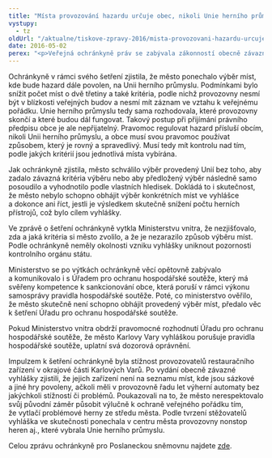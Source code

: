 ```yaml
---
title: "Místa provozování hazardu určuje obec, nikoli Unie herního průmyslu"
vystupy:
  - tz
oldUrl: "/aktualne/tiskove-zpravy-2016/mista-provozovani-hazardu-urcuje-obec-nikoli-unie-herniho-prumyslu"
date: 2016-05-02
perex: "<p>Veřejná ochránkyně práv se zabývala zákonností obecně závazné vyhlášky města Karlovy Vary týkající se regulace hazardu. Zjistila, že město neurčilo místa, na nichž má být hazard povolen, ale výběr ponechalo na Unii herního průmyslu. Takový proces přijímání právního předpisu je podle ochránkyně nepřijatelný. Ministerstvo vnitra na základě jejích závěrů předalo věc k šetření Úřadu pro ochranu hospodářské soutěže. Ochránkyně na tento případ upozornila i Poslaneckou sněmovnu v rámci své zprávy o činnosti v 1. čtvrtletí 2016.</p>"
---
```


<!-- imported from the old website -->

<p>Ochránkyně v rámci svého šetření zjistila, že město ponechalo výběr míst, kde bude hazard dále povolen, na Unii herního průmyslu. Podmínkami bylo snížit počet míst o dvě třetiny a také kritéria, podle nichž provozovny nesmí být v blízkosti veřejných budov a nesmí mít záznam ve vztahu k veřejnému pořádku. Unie herního průmyslu tedy sama rozhodovala, které provozovny skončí a které budou dál fungovat. Takový postup při přijímání právního předpisu obce je ale nepřijatelný. Pravomoc regulovat hazard přísluší obcím, nikoli Unii herního průmyslu, a obce musí svou pravomoc používat způsobem, který je rovný a spravedlivý. Musí tedy mít kontrolu nad tím, podle jakých kritérií jsou jednotlivá místa vybírána. </p> <p>Jak ochránkyně zjistila, město schválilo výběr provedený Unií bez toho, aby zadalo závazná kritéria výběru nebo aby předložený výběr následně samo posoudilo a vyhodnotilo podle vlastních hledisek. Dokládá to i skutečnost, že město nebylo schopno obhájit výběr konkrétních míst ve vyhlášce a dokonce ani říct, jestli je výsledkem skutečně snížení počtu herních přístrojů, což bylo cílem vyhlášky. </p> <p>Ve zprávě o šetření ochránkyně vytkla Ministerstvu vnitra, že nezjišťovalo, zda a jaká kritéria si město zvolilo, a že je nezarazilo způsob výběru míst. Podle ochránkyně neměly okolnosti vzniku vyhlášky uniknout pozornosti kontrolního orgánu státu. </p> <p>Ministerstvo se po výtkách ochránkyně věcí opětovně zabývalo a komunikovalo i s Úřadem pro ochranu hospodářské soutěže, který má svěřeny kompetence k sankcionování obce, která poruší v rámci výkonu samosprávy pravidla hospodářské soutěže. Poté, co ministerstvo ověřilo, že město skutečně není schopno obhájit provedený výběr míst, předalo věc k šetření Úřadu pro ochranu hospodářské soutěže. </p> <p>Pokud Ministerstvo vnitra obdrží pravomocné rozhodnutí Úřadu pro ochranu hospodářské soutěže, že město Karlovy Vary vyhláškou porušuje pravidla hospodářské soutěže, uplatní svá dozorová oprávnění.</p><p> Impulzem k šetření ochránkyně byla stížnost provozovatelů restauračního zařízení v okrajové části Karlových Varů. Po vydání obecně závazné vyhlášky zjistili, že jejich zařízení není na seznamu míst, kde jsou sázkové a jiné hry povoleny, ačkoli měli v provozovně řadu let výherní automaty bez jakýchkoli stížností či problémů. Poukazovali na to, že město nerespektovalo svůj původní záměr působit výlučně k ochraně veřejného pořádku tím, že vytlačí problémové herny ze středu města. Podle tvrzení stěžovatelů vyhláška ve skutečnosti ponechala v centru města provozovny nonstop heren aj., které vybrala Unie herního průmyslu.</p><p>Celou zprávu ochránkyně pro Poslaneckou sněmovnu najdete <a href="/zpravy-o-cinnosti/zpravy-pro-poslaneckou-snemovnu/">zde</a>.</p><p></p>
